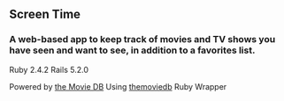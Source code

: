 ## Screen Time 
### A web-based app to keep track of movies and TV shows you have seen and want to see, in addition to a favorites list.

Ruby 2.4.2
Rails 5.2.0

Powered by [the Movie DB](https://www.themoviedb.org)
Using [themoviedb](https://github.com/ahmetabdi/themoviedb) Ruby Wrapper

